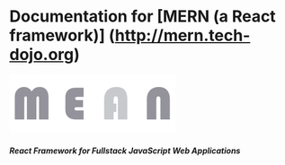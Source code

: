 # Documentation for [MERN (a React framework)] (http://mern.tech-dojo.org)

![logo](/images/mern.gif?raw=true)
##### React Framework for Fullstack JavaScript Web Applications
